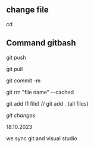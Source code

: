 ## change file
cd

## Command gitbash
git push

git pull

git commit -m 

git rm "file name" --cached 

git add (1 file) // git add . (all files) 

*git changes*

18.10.2023 

we sync git and visual studio

